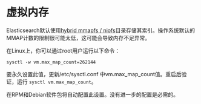 # 虚拟内存

Elasticsearch默认使用[hybrid mmapfs / niofs](https://www.elastic.co/guide/en/elasticsearch/reference/current/index-modules-store.html#default_fs)目录存储其索引。操作系统默认的MMAP计数的限制很可能太低，这可能会导致内存不足异常。

在Linux上，你可以通过root用户运行以下命令：
```
sysctl -w vm.max_map_count=262144
```

要永久设置此值，更新/etc/sysctl.conf 中vm.max_map_count值。重启后验证，运行 `sysctl vm.max_map_count`。

在RPM和Debian软件包将自动配置此设置。没有进一步的配置是必需的。
